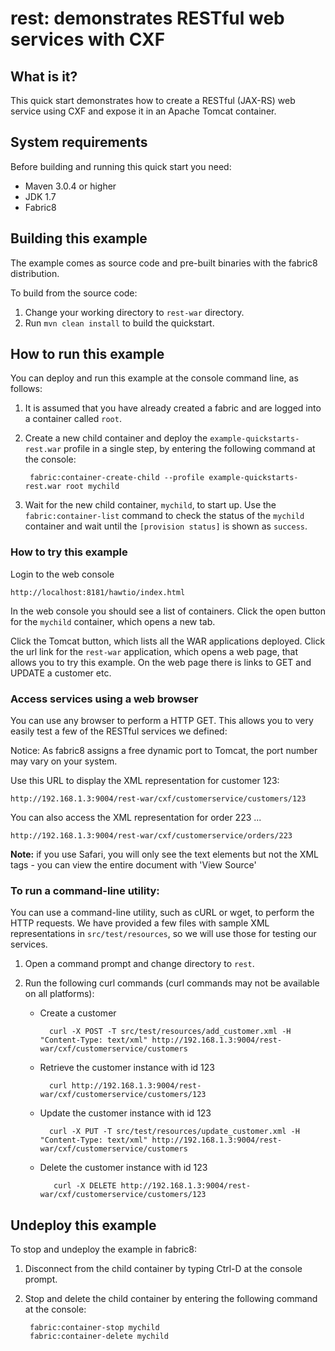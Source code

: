 rest: demonstrates RESTful web services with CXF
===============================================

## What is it?

This quick start demonstrates how to create a RESTful (JAX-RS) web service using CXF and expose it in an Apache Tomcat container.


## System requirements

Before building and running this quick start you need:

* Maven 3.0.4 or higher
* JDK 1.7
* Fabric8


## Building this example

The example comes as source code and pre-built binaries with the fabric8 distribution. 

To build from the source code:

1. Change your working directory to `rest-war` directory.
2. Run `mvn clean install` to build the quickstart.


## How to run this example

You can deploy and run this example at the console command line, as follows:

1. It is assumed that you have already created a fabric and are logged into a container called `root`.
1. Create a new child container and deploy the `example-quickstarts-rest.war` profile in a single step, by entering the
 following command at the console:

        fabric:container-create-child --profile example-quickstarts-rest.war root mychild

1. Wait for the new child container, `mychild`, to start up. Use the `fabric:container-list` command to check the status of the `mychild` container and wait until the `[provision status]` is shown as `success`.

### How to try this example

Login to the web console

    http://localhost:8181/hawtio/index.html

In the web console you should see a list of containers. Click the open button for the `mychild` container, which opens a new tab.

Click the Tomcat button, which lists all the WAR applications deployed. Click the url link for the `rest-war` application,
which opens a web page, that allows you to try this example. On the web page there is links to GET and UPDATE a customer etc.

### Access services using a web browser

You can use any browser to perform a HTTP GET.  This allows you to very easily test a few of the RESTful services we defined:

Notice: As fabric8 assigns a free dynamic port to Tomcat, the port number may vary on your system.

Use this URL to display the XML representation for customer 123:

    http://192.168.1.3:9004/rest-war/cxf/customerservice/customers/123

You can also access the XML representation for order 223 ...

    http://192.168.1.3:9004/rest-war/cxf/customerservice/orders/223

**Note:** if you use Safari, you will only see the text elements but not the XML tags - you can view the entire document with 'View Source'

### To run a command-line utility:

You can use a command-line utility, such as cURL or wget, to perform the HTTP requests.  We have provided a few files with sample XML representations in `src/test/resources`, so we will use those for testing our services.

1. Open a command prompt and change directory to `rest`.
2. Run the following curl commands (curl commands may not be available on all platforms):

    * Create a customer

            curl -X POST -T src/test/resources/add_customer.xml -H "Content-Type: text/xml" http://192.168.1.3:9004/rest-war/cxf/customerservice/customers

    * Retrieve the customer instance with id 123

            curl http://192.168.1.3:9004/rest-war/cxf/customerservice/customers/123

    * Update the customer instance with id 123

            curl -X PUT -T src/test/resources/update_customer.xml -H "Content-Type: text/xml" http://192.168.1.3:9004/rest-war/cxf/customerservice/customers

    * Delete the customer instance with id 123

             curl -X DELETE http://192.168.1.3:9004/rest-war/cxf/customerservice/customers/123


## Undeploy this example

To stop and undeploy the example in fabric8:

1. Disconnect from the child container by typing Ctrl-D at the console prompt.
2. Stop and delete the child container by entering the following command at the console:

        fabric:container-stop mychild
        fabric:container-delete mychild


